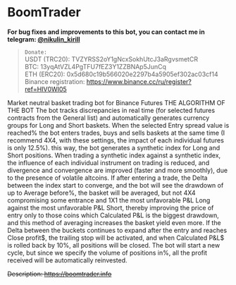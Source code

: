 # BoomTrader

**For bug fixes and improvements to this bot, you can contact me in telegram: [@nikulin_kirill](https://t.me/nikulin_kirill)**
 


> `Donate: `   
> USDT (TRC20): TVZYRSS2oY1gNcxSokhUtcJ3aRgvsmetCR    
> BTC: 13yqAtVZL4PgTFU7fEZ3Y1ZZBNAp5JunCq    
> ETH (ERC20): 0x5d680c19b566020e2297b4a5905ef302ac03cf14    
> Binance registration: https://www.binance.cc/ru/register?ref=HIV0WI05

Market neutral basket trading bot for Binance Futures
THE ALGORITHM OF THE BOT
The bot tracks discrepancies in real time (for selected futures contracts from the General list) and automatically generates currency groups for Long and Short baskets. When the selected Entry spread value is reached% the bot enters trades, buys and sells baskets at the same time (I recommend 4X4, with these settings, the impact of each individual futures is only 12.5%). this way, the bot generates a synthetic index for Long and Short positions. When trading a synthetic index against a synthetic index, the influence of each individual instrument on trading is reduced, and divergence and convergence are improved (faster and more smoothly), due to the presence of volatile altcoins. If after entering a trade, the Delta between the index start to converge, and the bot will see the drawdown of up to Average before%, the basket will be averaged, but not 4X4 compromising some entrance and 1X1 the most unfavorable P&L Long against the most unfavorable P&L Short, thereby improving the price of entry only to those coins which Calculated P&L is the biggest drawdown, and this method of averaging increases the basket yield even more. If the Delta between the buckets continues to expand after the entry and reaches Close profit$, the trailing stop will be activated, and when Calculated P&L$ is rolled back by 10%, all positions will be closed. The bot will start a new cycle, but since we specify the volume of positions in%, all the profit received will be automatically reinvested.



~~Description: https://boomtrader.info~~

